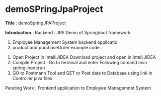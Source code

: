 # demoSPringJpaProject
**Title** : demoSpringJPAProject 


**Introduction** : 
Backend : JPA Demo  of Springboot framework 
  1. Employee Management System backend applicatio 
  2.  product and purchaseOrder example code . 

 <!-- source Code Folder Struture  -->
<!-- demoSPringJpaProject/src/main/java/com/example/demoSPringJpaProject/ -->
  <!-- Controller : All controller java files  -->
  <!-- Model : All database table structer for each entity -->
  <!-- Repository : JPA repository code  -->

<!-- TODO -->
   1. Open Project in IntelliJIDEA 
     Download project and open in IntelliJIDEA
   2. Compile Project : Go to terminal and enter Following comand
          mvn spring-boot:run
  3. GO to Postmann Tool and GET  or Post data to Database using link in Controller java files 



Pending Work : Frontend application to Employee Managemnet System


